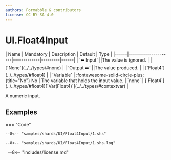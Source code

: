 ```yaml
---
authors: Formabble & contributors
license: CC-BY-SA-4.0
---
```



# UI.Float4Input

<div class="sh-parameters" markdown="1">
| Name | Mandatory | Description | Default | Type |
|------|---------------------|-------------|---------|------|
| `⬅️ Input` ||The value is ignored. | | [`None`](../../types/#none) |
| `Output ➡️` ||The value produced. | | [`Float4`](../../types/#float4) |
| `Variable` | :fontawesome-solid-circle-plus:{title="No"} No  | The variable that holds the input value. | `none` | [`Float4`](../../types/#float4)[`Var(Float4)`](../../types/#contextvar) |

</div>

A numeric input.

## Examples

=== "Code"

  ```x86asm linenums="1"
  --8<-- "samples/shards/UI/Float4Input/1.shs"
  ```

  ```
  --8<-- "samples/shards/UI/Float4Input/1.shs.log"
  ```
&nbsp;
--8<-- "includes/license.md"

